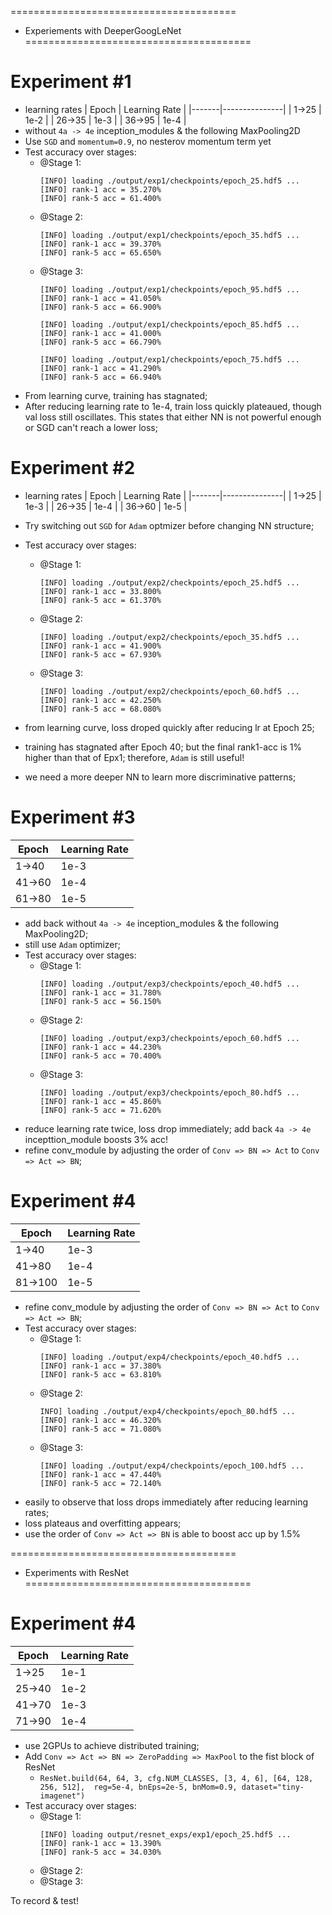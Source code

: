 =======================================
- Experiements with DeeperGoogLeNet
=======================================

# Experiment #1
- learning rates
| Epoch | Learning Rate |
|-------|---------------|
| 1->25 | 1e-2			|
| 26->35 | 1e-3			|
| 36->95 | 1e-4			|
- without `4a -> 4e` inception_modules & the following MaxPooling2D
- Use `SGD` and `momentum=0.9`, no nesterov momentum term yet
- Test accuracy over stages:
	- @Stage 1:	
		```
		[INFO] loading ./output/exp1/checkpoints/epoch_25.hdf5 ...
		[INFO] rank-1 acc = 35.270%
		[INFO] rank-5 acc = 61.400%
		```
	- @Stage 2:
		```
		[INFO] loading ./output/exp1/checkpoints/epoch_35.hdf5 ...
		[INFO] rank-1 acc = 39.370%
		[INFO] rank-5 acc = 65.650%
		```
	- @Stage 3:
		```
		[INFO] loading ./output/exp1/checkpoints/epoch_95.hdf5 ...
		[INFO] rank-1 acc = 41.050%
		[INFO] rank-5 acc = 66.900%

		[INFO] loading ./output/exp1/checkpoints/epoch_85.hdf5 ...
		[INFO] rank-1 acc = 41.000%
		[INFO] rank-5 acc = 66.790%

		[INFO] loading ./output/exp1/checkpoints/epoch_75.hdf5 ...
		[INFO] rank-1 acc = 41.290%
		[INFO] rank-5 acc = 66.940%
		```
- From learning curve, training has stagnated; 
- After reducing learning rate to 1e-4, train loss quickly plateaued, though val
	loss still oscillates. This states that either NN is not powerful enough or
	SGD can't reach a lower loss;

# Experiment #2
- learning rates
| Epoch | Learning Rate |
|-------|---------------|
| 1->25 | 1e-3			|
| 26->35 | 1e-4			|
| 36->60 | 1e-5			|
- Try switching out `SGD` for `Adam` optmizer before changing NN structure;
- Test accuracy over stages:
	- @Stage 1:	
		```
		[INFO] loading ./output/exp2/checkpoints/epoch_25.hdf5 ...
		[INFO] rank-1 acc = 33.800%
		[INFO] rank-5 acc = 61.370%
		```
	- @Stage 2:	
		```
		[INFO] loading ./output/exp2/checkpoints/epoch_35.hdf5 ...
		[INFO] rank-1 acc = 41.900%
		[INFO] rank-5 acc = 67.930%
		```
	- @Stage 3:	
		```
		[INFO] loading ./output/exp2/checkpoints/epoch_60.hdf5 ...
		[INFO] rank-1 acc = 42.250%
		[INFO] rank-5 acc = 68.080%
		```

- from learning curve, loss droped quickly after reducing lr at Epoch 25;
- training has stagnated after Epoch 40; but the final rank1-acc is 1% higher
	than that of Epx1; therefore, `Adam` is still useful!
- we need a more deeper NN to learn more discriminative patterns;

# Experiment #3

| Epoch | Learning Rate |
|-------|---------------|
| 1->40 | 1e-3			|
| 41->60 | 1e-4			|
| 61->80 | 1e-5			|
- add back without `4a -> 4e` inception_modules & the following MaxPooling2D;
- still use `Adam` optimizer;  
- Test accuracy over stages:
	- @Stage 1:
		```
		[INFO] loading ./output/exp3/checkpoints/epoch_40.hdf5 ...
		[INFO] rank-1 acc = 31.780%
		[INFO] rank-5 acc = 56.150%
		```
	- @Stage 2:
		```
		[INFO] loading ./output/exp3/checkpoints/epoch_60.hdf5 ...
		[INFO] rank-1 acc = 44.230%
		[INFO] rank-5 acc = 70.400%
		```
	- @Stage 3:
		```
		[INFO] loading ./output/exp3/checkpoints/epoch_80.hdf5 ...
		[INFO] rank-1 acc = 45.860%
		[INFO] rank-5 acc = 71.620%
		```
- reduce learning rate twice, loss drop immediately; add back `4a -> 4e`
	incepttion_module boosts 3% acc!
- refine conv_module by adjusting the order of `Conv => BN => Act` to `Conv => Act => BN`;

# Experiment #4

| Epoch | Learning Rate |
|-------|---------------|
| 1->40 | 1e-3			|
| 41->80 | 1e-4			|
| 81->100 | 1e-5		|
- refine conv_module by adjusting the order of `Conv => BN => Act` to `Conv => Act => BN`;
- Test accuracy over stages:
	- @Stage 1:
		```
		[INFO] loading ./output/exp4/checkpoints/epoch_40.hdf5 ...
		[INFO] rank-1 acc = 37.380%
		[INFO] rank-5 acc = 63.810%
		```
	- @Stage 2:
		```
		INFO] loading ./output/exp4/checkpoints/epoch_80.hdf5 ...
		[INFO] rank-1 acc = 46.320%
		[INFO] rank-5 acc = 71.080%
		```
	- @Stage 3:
		```
		[INFO] loading ./output/exp4/checkpoints/epoch_100.hdf5 ...
		[INFO] rank-1 acc = 47.440%
		[INFO] rank-5 acc = 72.140%
	
		```
- easily to observe that loss drops immediately after reducing learning rates;
- loss plateaus and overfitting appears;
- use the order of `Conv => Act => BN` is able to boost acc up by 1.5%


=======================================
- Experiments with ResNet
=======================================
# Experiment #4

| Epoch | Learning Rate |
|-------|---------------|
| 1->25 | 1e-1			|
| 25->40| 1e-2			|
| 41->70| 1e-3			|
| 71->90| 1e-4			|
- use 2GPUs to achieve distributed training;
- Add `Conv => Act => BN => ZeroPadding => MaxPool` to the fist block of ResNet
	- `ResNet.build(64, 64, 3, cfg.NUM_CLASSES, [3, 4, 6], [64, 128, 256, 512], 
                reg=5e-4, bnEps=2e-5, bnMom=0.9, dataset="tiny-imagenet")`
- Test accuracy over stages:
	- @Stage 1:
		```
		[INFO] loading output/resnet_exps/exp1/epoch_25.hdf5 ...
		[INFO] rank-1 acc = 13.390%
		[INFO] rank-5 acc = 34.030%
		```
	- @Stage 2:
	- @Stage 3:


To record & test!


